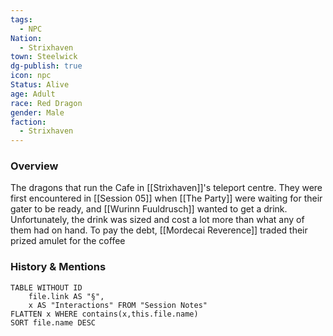 ```yaml
---
tags:
  - NPC
Nation:
  - Strixhaven
town: Steelwick
dg-publish: true
icon: npc
Status: Alive
age: Adult
race: Red Dragon
gender: Male
faction:
  - Strixhaven
---
```


### Overview
The dragons that run the Cafe in [[Strixhaven]]'s teleport centre. They were first encountered in [[Session 05]] when [[The Party]] were waiting for their gater to be ready, and [[Wurinn Fuuldrusch]] wanted to get a drink. Unfortunately, the drink was sized and cost a lot more than what any of them had on hand. To pay the debt, [[Mordecai Reverence]] traded their prized amulet for the coffee 

### History & Mentions
```dataview
TABLE WITHOUT ID
	file.link AS "§", 
	x AS "Interactions" FROM "Session Notes"
FLATTEN x WHERE contains(x,this.file.name) 
SORT file.name DESC
```